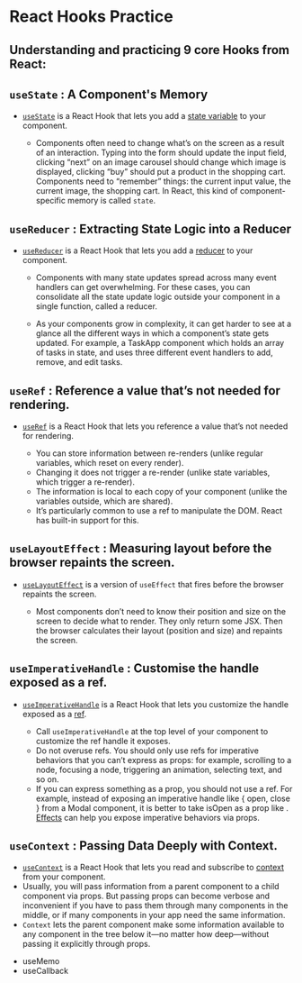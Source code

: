 # React Hooks Practice

## Understanding and practicing 9 core Hooks from React:

## `useState` :  A Component's Memory

* <ins>`useState`</ins> is a React Hook that lets you add a [state variable](https://react.dev/learn/state-a-components-memory) to your component.

  * Components often need to change what’s on the screen as a result of an interaction. Typing into the form should update the input field, clicking “next” on an image carousel should change which image is displayed, clicking “buy” should put a product in the shopping cart. Components need to “remember” things: the current input value, the current image, the shopping cart. In React, this kind of component-specific memory is called `state`.

## `useReducer` :  Extracting State Logic into a Reducer

* <ins>`useReducer`</ins> is a React Hook that lets you add a [reducer](https://react.dev/learn/extracting-state-logic-into-a-reducer) to your component.

  * Components with many state updates spread across many event handlers can get overwhelming. For these cases, you can consolidate all the state update logic outside your component in a single function, called a reducer.

  * As your components grow in complexity, it can get harder to see at a glance all the different ways in which a component’s state gets updated. For example, a TaskApp component which holds an array of tasks in state, and uses three different event handlers to add, remove, and edit tasks.

## `useRef` :  Reference a value that’s not needed for rendering.

* <ins>`useRef`</ins> is a React Hook that lets you reference a value that’s not needed for rendering.

  * You can store information between re-renders (unlike regular variables, which reset on every render).
  * Changing it does not trigger a re-render (unlike state variables, which trigger a re-render).
  * The information is local to each copy of your component (unlike the variables outside, which are shared).
  * It’s particularly common to use a ref to manipulate the DOM. React has built-in support for this.
  
## `useLayoutEffect` :  Measuring layout before the browser repaints the screen.

* <ins>`useLayoutEffect`</ins> is a version of `useEffect` that fires before the browser repaints the screen.

  * Most components don’t need to know their position and size on the screen to decide what to render. They only return some JSX. Then the browser calculates their layout (position and size) and repaints the screen.
  
  
## `useImperativeHandle` : Customise the handle exposed as a ref.

* <ins>`useImperativeHandle`</ins> is a React Hook that lets you customize the handle exposed as a [ref](https://react.dev/learn/manipulating-the-dom-with-refs).

  * Call `useImperativeHandle` at the top level of your component to customize the ref handle it exposes.
  * Do not overuse refs. You should only use refs for imperative behaviors that you can’t express as props: for example, scrolling to a node, focusing a node, triggering an animation, selecting text, and so on.
  * If you can express something as a prop, you should not use a ref. For example, instead of exposing an imperative handle like { open, close } from a Modal component, it is better to take isOpen as a prop like <Modal isOpen={isOpen} />. [Effects](https://react.dev/learn/synchronizing-with-effects) can help you expose imperative behaviors via props.

## `useContext` : Passing Data Deeply with Context.

* <ins>`useContext`</ins> is a React Hook that lets you read and subscribe to [context](https://react.dev/learn/passing-data-deeply-with-context) from your component.
 * Usually, you will pass information from a parent component to a child component via props. But passing props can become verbose and inconvenient if you have to pass them through many components in the middle, or if many components in your app need the same information. 
 * `Context` lets the parent component make some information available to any component in the tree below it—no matter how deep—without passing it explicitly through props.


  
  

- useMemo
- useCallback
